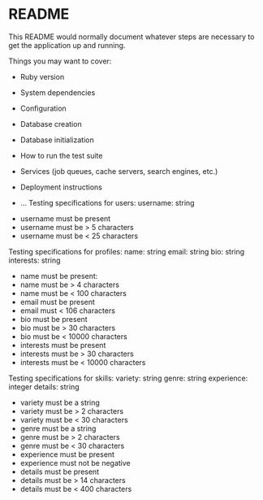 # README

This README would normally document whatever steps are necessary to get the
application up and running.

Things you may want to cover:

* Ruby version

* System dependencies

* Configuration

* Database creation

* Database initialization

* How to run the test suite

* Services (job queues, cache servers, search engines, etc.)

* Deployment instructions

* ...
Testing specifications for users:
username: string
- username must be present
- username must be > 5 characters
- username must be < 25 characters

Testing specifications for profiles:
name: string
email: string
bio: string
interests: string

- name must be present:
- name must be > 4 characters
- name must be < 100 characters
- email must be present
- email must < 106 characters
- bio must be present
- bio must be > 30 characters
- bio must be < 10000 characters
- interests must be present
- interests must be > 30 characters
- interests must be < 10000 characters


Testing specifications for skills:
variety: string
genre: string
experience: integer
details: string

- variety must be a string
- variety must be > 2 characters
- variety must be < 30 characters
- genre must be a string
- genre must be > 2 characters
- genre must be < 30 characters
- experience must be present
- experience must not be negative
- details must be present
- details must be > 14 characters
- details must be < 400 characters

